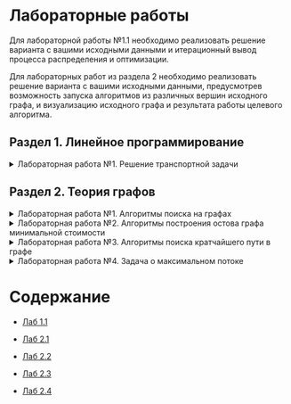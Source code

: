 # Лабораторные работы
Для лабораторной работы №1.1 необходимо реализовать решение варианта с вашими исходными данными и итерационный вывод процесса распределения и оптимизации.

Для лабораторных работ из раздела 2 необходимо реализовать решение варианта с вашими исходными данными, предусмотрев возможность запуска алгоритмов из различных вершин исходного графа, и визуализацию исходного графа и результата работы целевого алгоритма.


## Раздел 1. Линейное программирование
<details>
  <summary>Лабораторная работа №1. Решение транспортной задачи</summary>
  
  - Распределение методом северо-западного угла. Оптимизация методом потенциалов
  
</details>

## Раздел 2. Теория графов
<details>
  <summary>Лабораторная работа №1. Алгоритмы поиска на графах</summary>

  - Поиск в ширину (ПВШ)
  - Поиск в глубину (ПВГ)
  - Поиск в глубину (ПВГ) с классификацией дуг
  
</details>
 
<details>
  <summary>Лабораторная работа №2. Алгоритмы построения остова графа минимальной стоимости</summary>
  
  - Алгоритм Прима
  - Алгоритм Краскала
  
</details>  

<details>
  <summary>Лабораторная работа №3. Алгоритмы поиска кратчайшего пути в графе</summary>
  
  - Алгоритм Дейкстры
  - Алгоритм Форда-Беллмана
  - Алгоритм Джонсона
  - Алгоритм Ли (волновой алгоритм)
  - Алгоритм Флойда-Уоршелла
  
</details>  
  
<details>
  <summary>Лабораторная работа №4. Задача о максимальном потоке</summary>
  
  - Алгоритм Форда-Фалкерсона
  - Алгоритм Эдмондса-Карпа
  - Алгоритм Диница
  - Алгоритм проталкивания предпотока
  - Алгоритм "поднять-в-начало"

</details>


# Содержание

* [Лаб 1.1](./lab1_1/README.md)

* [Лаб 2.1](./lab2_1/README.md)

* [Лаб 2.2](./lab2_2/README.md)

* [Лаб 2.3](./lab2_3/README.md)

* [Лаб 2.4](./lab2_4/README.md)
